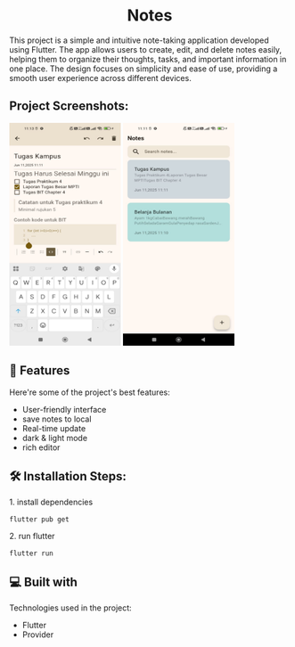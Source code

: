 <h1 align="center" id="title">Notes</h1>

<p id="description">This project is a simple and intuitive note-taking application developed using Flutter. The app allows users to create, edit, and delete notes easily, helping them to organize their thoughts, tasks, and important information in one place. The design focuses on simplicity and ease of use, providing a smooth user experience across different devices.</p>

<h2>Project Screenshots:</h2>

<img src="https://github.com/padukadafa/notes/blob/main/screenshots/screenshot1.jpeg?raw=true" alt="project-screenshot" width="200" height="400/">
<img src="https://github.com/padukadafa/notes/blob/main/screenshots/screenshot2.jpeg?raw=true" alt="project-screenshot" width="200" height="400/">

<h2>🧐 Features</h2>

Here're some of the project's best features:

- User-friendly interface
- save notes to local
- Real-time update
- dark & light mode
- rich editor

<h2>🛠️ Installation Steps:</h2>

<p>1. install dependencies</p>

```
flutter pub get
```

<p>2. run flutter</p>

```
flutter run
```

<h2>💻 Built with</h2>

Technologies used in the project:

- Flutter
- Provider
